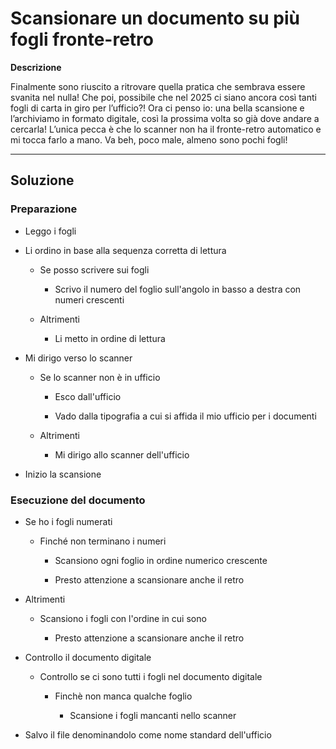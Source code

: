 #  Scansionare un documento su più fogli fronte-retro

**Descrizione** 


Finalmente sono riuscito a ritrovare quella pratica che sembrava essere svanita nel nulla! Che poi, possibile che nel 2025 ci siano ancora così tanti fogli di carta in giro per l’ufficio?! Ora ci penso io: una bella scansione e l’archiviamo in formato digitale, così la prossima volta so già dove andare a cercarla! L’unica pecca è che lo scanner non ha il fronte-retro automatico e mi tocca farlo a mano. Va beh, poco male, almeno sono pochi fogli!

--- 

## Soluzione

### Preparazione

 - Leggo i fogli 

 - Li ordino in base alla sequenza corretta di lettura 
  
   - Se posso scrivere sui fogli

     - Scrivo il numero del foglio sull'angolo in basso a destra con numeri crescenti 
   
   - Altrimenti 

     - Li metto in ordine di lettura

- Mi dirigo verso lo scanner 

   - Se lo scanner non è in ufficio 

     -   Esco dall'ufficio 
    
     - Vado dalla tipografia a cui si affida il mio ufficio per i documenti 
  
   - Altrimenti  
     
     - Mi dirigo allo scanner dell'ufficio

- Inizio la scansione

### Esecuzione del documento

- Se ho i fogli numerati 
  
  - Finché non terminano i numeri 
    
    - Scansiono ogni foglio in ordine numerico crescente

     - Presto attenzione a scansionare anche il retro
  
- Altrimenti 
   
   - Scansiono i fogli con l'ordine in cui sono

     - Presto attenzione a scansionare anche il retro

     
- Controllo il documento digitale
  
  - Controllo se ci sono tutti i fogli nel documento digitale 
    
    - Finchè non manca qualche foglio
      
      - Scansione i fogli mancanti nello scanner

- Salvo il file denominandolo come nome standard dell'ufficio 